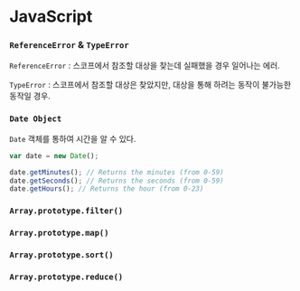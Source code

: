 # JavaScript

### `ReferenceError` & `TypeError`

`ReferenceError` : 스코프에서 참조할 대상을 찾는데 실패했을 경우 일어나는 에러.

`TypeError` : 스코프에서 참조할 대상은 찾았지만, 대상을 통해 하려는 동작이 불가능한 동작일 경우.



### `Date Object`

`Date` 객체를 통하여 시간을 알 수 있다.

```javascript
var date = new Date();

date.getMinutes(); // Returns the minutes (from 0-59)
date.getSeconds(); // Returns the seconds (from 0-59)
date.getHours(); // Returns the hour (from 0-23)
```



### `Array.prototype.filter()`



### `Array.prototype.map()`



### `Array.prototype.sort()`



### `Array.prototype.reduce()`